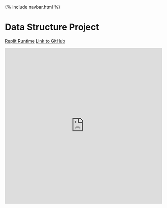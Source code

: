 {% include navbar.html %}

# Data Structure Project

[Replit Runtime](https://replit.com/@JacobRozenkrant/jar04githubio#projects/weeks/__pycache__/week1.cpython-36.pyc)
[Link to GitHub](https://github.com/cwang999/n22p5-coders)

<iframe frameborder="0" width="100%" height="500px" src="https://replit.com/@JacobRozenkrant/jar04githubio?embed=true"></iframe>
